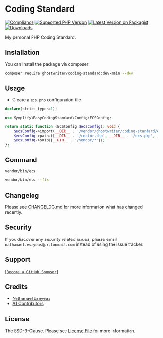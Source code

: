 # Coding Standard

[![Compliance](https://github.com/ghostwriter/coding-standard/actions/workflows/compliance.yml/badge.svg)](https://github.com/ghostwriter/coding-standard/actions/workflows/compliance.yml)
[![Supported PHP Version](https://badgen.net/packagist/php/ghostwriter/coding-standard?color=8892bf)](https://www.php.net/supported-versions)
[![Latest Version on Packagist](https://badgen.net/packagist/v/ghostwriter/coding-standard)](https://packagist.org/packages/ghostwriter/coding-standard)
[![Downloads](https://badgen.net/packagist/dt/ghostwriter/coding-standard?color=blue)](https://packagist.org/packages/ghostwriter/coding-standard)

My personal PHP Coding Standard.

## Installation

You can install the package via composer:

``` bash
composer require ghostwriter/coding-standard:dev-main --dev
```

## Usage

- Create a `ecs.php` configuration file.

``` php
declare(strict_types=1);

use Symplify\EasyCodingStandard\Config\ECSConfig;

return static function (ECSConfig $ecsConfig): void {
    $ecsConfig->import(__DIR__ . '/vendor/ghostwriter/coding-standard/ecs.php');
    $ecsConfig->paths([__DIR__ . '/rector.php', __DIR__ . '/ecs.php', __DIR__ . '/src', __DIR__ . '/tests']);
    $ecsConfig->skip([__DIR__ . '/vendor/*']);
};
```

## Command

``` bash
vendor/bin/ecs
```

``` bash
vendor/bin/ecs --fix
```

## Changelog

Please see [CHANGELOG.md](./CHANGELOG.md) for more information what has changed recently.

## Security

If you discover any security related issues, please email `nathanael.esayeas@protonmail.com` instead of using the issue tracker.

## Support

[[`Become a GitHub Sponsor`](https://github.com/sponsors/ghostwriter)]

## Credits

- [Nathanael Esayeas](https://github.com/ghostwriter)
- [All Contributors](https://github.com/ghostwriter/coding-standard/contributors)

## License

The BSD-3-Clause. Please see [License File](./LICENSE) for more information.
